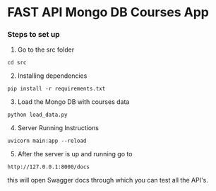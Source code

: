# FAST API Mongo DB Courses App

### Steps to set up

  1. Go to the src folder
  
    cd src
  
  2. Installing dependencies

    pip install -r requirements.txt
  
  3. Load the Mongo DB with courses data
    
    python load_data.py
  
  4. Server Running Instructions

    uvicorn main:app --reload
  
  5. After the server is up and running go to
    
  
    http://127.0.0.1:8000/docs 
  this will open Swagger docs through which you can test all the   API's.
